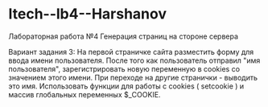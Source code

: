 # Itech--lb4--Harshanov
Лабораторная работа №4
Генерация страниц на стороне сервера

Вариант задания 3:
На первой страничке сайта разместить форму для ввода имени пользователя.
После того как пользователь отправил "имя пользователя",
зарегистрировать новую переменную в cookies со значением этого имени.
При переходе на другие странички - выводить это имя.
Использовать функции для работы с cookies ( setcookie ) и массив глобальных переменных $_COOKIE.
